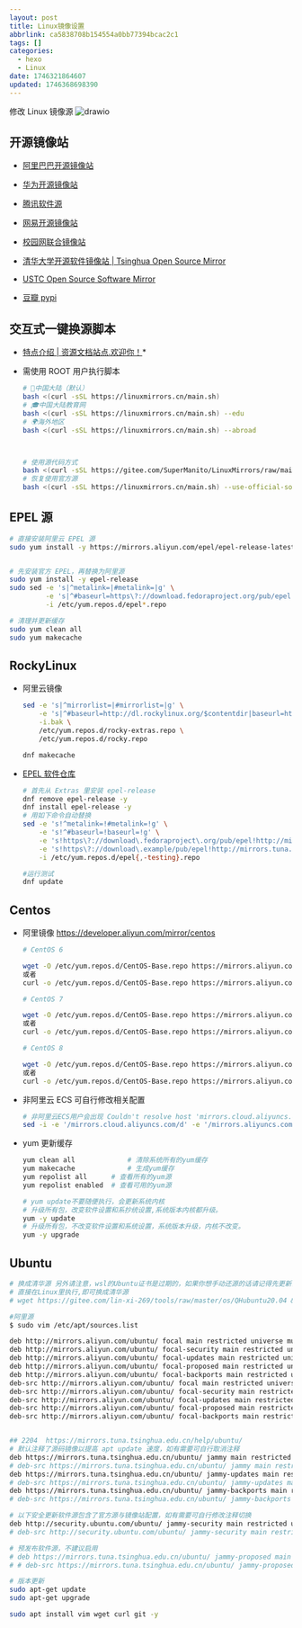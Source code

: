 ```yaml
---
layout: post
title: Linux镜像设置
abbrlink: ca5838708b154554a0bb77394bcac2c1
tags: []
categories:
  - hexo
  - Linux
date: 1746321864607
updated: 1746368698390
---
```


修改 Linux 镜像源
![drawio](/resources/b6ddbf6c6471404c9523ac6f7ba2d36d.png)

<!-- more -->

## 开源镜像站

- [阿里巴巴开源镜像站](https://developer.aliyun.com/mirror/)

- [华为开源镜像站](https://mirrors.huaweicloud.com/home)

- [腾讯软件源](https://mirrors.cloud.tencent.com/)

- [网易开源镜像站](https://mirrors.163.com/)

- [校园网联合镜像站](https://mirrors.cernet.edu.cn/)

- [清华大学开源软件镜像站 | Tsinghua Open Source Mirror](https://mirrors.tuna.tsinghua.edu.cn/)

- [USTC Open Source Software Mirror](https://mirrors.ustc.edu.cn/)

- [豆瓣 pypi](https://mirrors.cloud.tencent.com/pypi/)

## 交互式一键换源脚本

- [特点介绍 | 资源文档站点.欢迎你！](https://docs.mjbox.site/huanyuan.html)\*

- 需使用 ROOT 用户执行脚本

  ```sh
  # 🏡中国大陆（默认）
  bash <(curl -sSL https://linuxmirrors.cn/main.sh)
  # 🎓中国大陆教育网
  bash <(curl -sSL https://linuxmirrors.cn/main.sh) --edu
  # 🌍海外地区
  bash <(curl -sSL https://linuxmirrors.cn/main.sh) --abroad



  # 使用源代码方式
  bash <(curl -sSL https://gitee.com/SuperManito/LinuxMirrors/raw/main/ChangeMirrors.sh)
  # 恢复使用官方源
  bash <(curl -sSL https://linuxmirrors.cn/main.sh) --use-official-source
  ```

## EPEL 源

```sh
# 直接安装阿里云 EPEL 源
sudo yum install -y https://mirrors.aliyun.com/epel/epel-release-latest-$(rpm -E %rhel).noarch.rpm


# 先安装官方 EPEL，再替换为阿里源
sudo yum install -y epel-release
sudo sed -e 's|^metalink=|#metalink=|g' \
         -e 's|^#baseurl=https\?://download.fedoraproject.org/pub/epel|baseurl=https://mirrors.aliyun.com/epel|g' \
         -i /etc/yum.repos.d/epel*.repo
```

```sh
# 清理并更新缓存
sudo yum clean all
sudo yum makecache
```

## RockyLinux

- 阿里云镜像

  ```sh
  sed -e 's|^mirrorlist=|#mirrorlist=|g' \
      -e 's|^#baseurl=http://dl.rockylinux.org/$contentdir|baseurl=https://mirrors.aliyun.com/rockylinux|g' \
      -i.bak \
      /etc/yum.repos.d/rocky-extras.repo \
      /etc/yum.repos.d/rocky.repo

  dnf makecache
  ```

- [EPEL 软件仓库](https://mirrors.tuna.tsinghua.edu.cn/help/epel/)

  ```sh
  # 首先从 Extras 里安装 epel-release
  dnf remove epel-release -y
  dnf install epel-release -y
  # 用如下命令自动替换
  sed -e 's!^metalink=!#metalink=!g' \
      -e 's!^#baseurl=!baseurl=!g' \
      -e 's!https\?://download\.fedoraproject\.org/pub/epel!http://mirrors.tuna.tsinghua.edu.cn/epel!g' \
      -e 's!https\?://download\.example/pub/epel!http://mirrors.tuna.tsinghua.edu.cn/epel!g' \
      -i /etc/yum.repos.d/epel{,-testing}.repo

  #运行测试
  dnf update
  ```

## Centos

- 阿里镜像 <https://developer.aliyun.com/mirror/centos>

  ```sh
  # CentOS 6

  wget -O /etc/yum.repos.d/CentOS-Base.repo https://mirrors.aliyun.com/repo/Centos-6.repo
  或者
  curl -o /etc/yum.repos.d/CentOS-Base.repo https://mirrors.aliyun.com/repo/Centos-6.repo
  ```

  ```sh
  # CentOS 7

  wget -O /etc/yum.repos.d/CentOS-Base.repo https://mirrors.aliyun.com/repo/Centos-7.repo
  或者
  curl -o /etc/yum.repos.d/CentOS-Base.repo https://mirrors.aliyun.com/repo/Centos-7.repo
  ```

  ```sh
  # CentOS 8

  wget -O /etc/yum.repos.d/CentOS-Base.repo https://mirrors.aliyun.com/repo/Centos-8.repo
  或者
  curl -o /etc/yum.repos.d/CentOS-Base.repo https://mirrors.aliyun.com/repo/Centos-8.repo
  ```

- 非阿里云 ECS 可自行修改相关配置

  ```sh
  # 非阿里云ECS用户会出现 Couldn't resolve host 'mirrors.cloud.aliyuncs.com' 信息，不影响使用。
  sed -i -e '/mirrors.cloud.aliyuncs.com/d' -e '/mirrors.aliyuncs.com/d' /etc/yum.repos.d/CentOS-Base.repo

  ```

- yum 更新缓存

  ```sh
  yum clean all     		# 清除系统所有的yum缓存
  yum makecache     		# 生成yum缓存
  yum repolist all		# 查看所有的yum源
  yum repolist enabled	# 查看可用的yum源

  # yum update不要随便执行，会更新系统内核
  # 升级所有包，改变软件设置和系抄统设置,系统版本内核都升级。
  yum -y update
  # 升级所有包，不改变软件设置和系统设置，系统版本升级，内核不改变。
  yum -y upgrade
  ```

## Ubuntu

```sh
# 换成清华源 另外请注意，wsl的Ubuntu证书是过期的，如果你想手动还源的话请记得先更新证书
# 直接在Linux里执行,即可换成清华源
# wget https://gitee.com/lin-xi-269/tools/raw/master/os/QHubuntu20.04 && bash QHubuntu20.04

#阿里源
$ sudo vim /etc/apt/sources.list

deb http://mirrors.aliyun.com/ubuntu/ focal main restricted universe multiverse
deb http://mirrors.aliyun.com/ubuntu/ focal-security main restricted universe multiverse
deb http://mirrors.aliyun.com/ubuntu/ focal-updates main restricted universe multiverse
deb http://mirrors.aliyun.com/ubuntu/ focal-proposed main restricted universe multiverse
deb http://mirrors.aliyun.com/ubuntu/ focal-backports main restricted universe multiverse
deb-src http://mirrors.aliyun.com/ubuntu/ focal main restricted universe multiverse
deb-src http://mirrors.aliyun.com/ubuntu/ focal-security main restricted universe multiverse
deb-src http://mirrors.aliyun.com/ubuntu/ focal-updates main restricted universe multiverse
deb-src http://mirrors.aliyun.com/ubuntu/ focal-proposed main restricted universe multiverse
deb-src http://mirrors.aliyun.com/ubuntu/ focal-backports main restricted universe multiverse


## 2204  https://mirrors.tuna.tsinghua.edu.cn/help/ubuntu/
# 默认注释了源码镜像以提高 apt update 速度，如有需要可自行取消注释
deb https://mirrors.tuna.tsinghua.edu.cn/ubuntu/ jammy main restricted universe multiverse
# deb-src https://mirrors.tuna.tsinghua.edu.cn/ubuntu/ jammy main restricted universe multiverse
deb https://mirrors.tuna.tsinghua.edu.cn/ubuntu/ jammy-updates main restricted universe multiverse
# deb-src https://mirrors.tuna.tsinghua.edu.cn/ubuntu/ jammy-updates main restricted universe multiverse
deb https://mirrors.tuna.tsinghua.edu.cn/ubuntu/ jammy-backports main restricted universe multiverse
# deb-src https://mirrors.tuna.tsinghua.edu.cn/ubuntu/ jammy-backports main restricted universe multiverse

# 以下安全更新软件源包含了官方源与镜像站配置，如有需要可自行修改注释切换
deb http://security.ubuntu.com/ubuntu/ jammy-security main restricted universe multiverse
# deb-src http://security.ubuntu.com/ubuntu/ jammy-security main restricted universe multiverse

# 预发布软件源，不建议启用
# deb https://mirrors.tuna.tsinghua.edu.cn/ubuntu/ jammy-proposed main restricted universe multiverse
# # deb-src https://mirrors.tuna.tsinghua.edu.cn/ubuntu/ jammy-proposed main restricted universe multiverse

# 版本更新
sudo apt-get update
sudo apt-get upgrade

sudo apt install vim wget curl git -y
```
